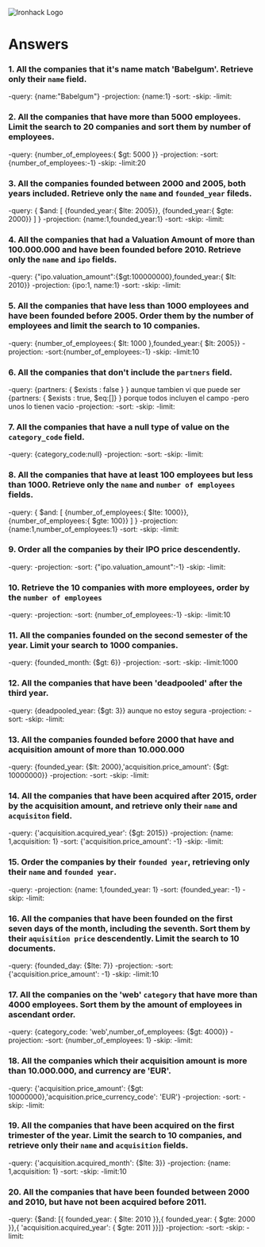 ![Ironhack Logo](https://i.imgur.com/1QgrNNw.png)

# Answers

### 1. All the companies that it's name match 'Babelgum'. Retrieve only their `name` field.
-query: {name:"Babelgum"}
-projection: {name:1}
-sort: 
-skip:
-limit:

### 2. All the companies that have more than 5000 employees. Limit the search to 20 companies and sort them by **number of employees**.

-query: {number_of_employees:{ $gt: 5000 }}
-projection: 
-sort: {number_of_employees:-1}
-skip:
-limit:20

### 3. All the companies founded between 2000 and 2005, both years included. Retrieve only the `name` and `founded_year` fileds.
-query: { $and: [ {founded_year:{ $lte: 2005}}, {founded_year:{ $gte: 2000}} ] }
-projection: {name:1,founded_year:1}
-sort: 
-skip:
-limit:

### 4. All the companies that had a Valuation Amount of more than 100.000.000 and have been founded before 2010. Retrieve only the `name` and `ipo` fields.
-query: {"ipo.valuation_amount":{$gt:100000000},founded_year:{ $lt: 2010}}
-projection: {ipo:1, name:1}
-sort: 
-skip:
-limit:

### 5. All the companies that have less than 1000 employees and have been founded before 2005. Order them by the number of employees and limit the search to 10 companies.

-query: {number_of_employees:{ $lt: 1000 },founded_year:{ $lt: 2005}}
-projection: 
-sort:{number_of_employees:-1} 
-skip:
-limit:10

### 6. All the companies that don't include the `partners` field.

-query: {partners: { $exists : false } } aunque tambien vi que puede ser {partners: { $exists : true, $eq:[]} } porque todos incluyen el campo -pero unos lo tienen vacio 
-projection: 
-sort: 
-skip:
-limit:

### 7. All the companies that have a null type of value on the `category_code` field.
-query: {category_code:null}
-projection: 
-sort: 
-skip:
-limit:

### 8. All the companies that have at least 100 employees but less than 1000. Retrieve only the `name` and `number of employees` fields.

-query: { $and: [ {number_of_employees:{ $lte: 1000}}, {number_of_employees:{ $gte: 100}} ] }
-projection: {name:1,number_of_employees:1}
-sort: 
-skip:
-limit:

### 9. Order all the companies by their IPO price descendently.
-query: 
-projection: 
-sort: {"ipo.valuation_amount":-1}
-skip:
-limit:

### 10. Retrieve the 10 companies with more employees, order by the `number of employees`

-query: 
-projection: 
-sort: {number_of_employees:-1}
-skip:
-limit:10
### 11. All the companies founded on the second semester of the year. Limit your search to 1000 companies.

-query: {founded_month: {$gt: 6}}
-projection: 
-sort: 
-skip:
-limit:1000

### 12. All the companies that have been 'deadpooled' after the third year.

-query: {deadpooled_year: {$gt: 3}} aunque no estoy segura
-projection: 
-sort: 
-skip:
-limit:

### 13. All the companies founded before 2000 that have and acquisition amount of more than 10.000.000

-query: {founded_year: {$lt: 2000},'acquisition.price_amount': {$gt: 10000000}}
-projection: 
-sort: 
-skip:
-limit:

### 14. All the companies that have been acquired after 2015, order by the acquisition amount, and retrieve only their `name` and `acquisiton` field.
-query: {'acquisition.acquired_year': {$gt: 2015}}
-projection: {name: 1,acquisition: 1}
-sort: {'acquisition.price_amount': -1}
-skip:
-limit:

### 15. Order the companies by their `founded year`, retrieving only their `name` and `founded year`.
-query: 
-projection: {name: 1,founded_year: 1}
-sort: {founded_year: -1}
-skip:
-limit:

### 16. All the companies that have been founded on the first seven days of the month, including the seventh. Sort them by their `aquisition price` descendently. Limit the search to 10 documents.
-query: {founded_day: {$lte: 7}}
-projection: 
-sort: {'acquisition.price_amount': -1}
-skip:
-limit:10

### 17. All the companies on the 'web' `category` that have more than 4000 employees. Sort them by the amount of employees in ascendant order.

-query: {category_code: 'web',number_of_employees: {$gt: 4000}}
-projection: 
-sort: {number_of_employees: 1}
-skip:
-limit:

### 18. All the companies which their acquisition amount is more than 10.000.000, and currency are 'EUR'.

-query: {'acquisition.price_amount': {$gt: 10000000},'acquisition.price_currency_code': 'EUR'}
-projection: 
-sort: 
-skip:
-limit:

### 19. All the companies that have been acquired on the first trimester of the year. Limit the search to 10 companies, and retrieve only their `name` and `acquisition` fields.
-query: {'acquisition.acquired_month': {$lte: 3}}
-projection: {name: 1,acquisition: 1}
-sort: 
-skip:
-limit:10

### 20. All the companies that have been founded between 2000 and 2010, but have not been acquired before 2011.
-query: {$and: [{ founded_year: { $lte: 2010 }},{ founded_year: { $gte: 2000 }},{ 'acquisition.acquired_year': { $gte: 2011 }}]}
-projection: 
-sort: 
-skip:
-limit:

